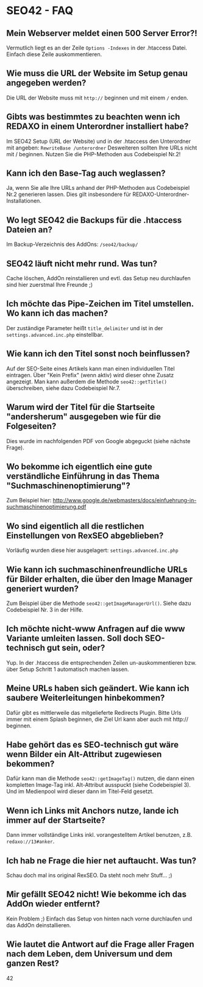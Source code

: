 SEO42 - FAQ
===========

Mein Webserver meldet einen 500 Server Error?!
----------------------------------------------

Vermutlich liegt es an der Zeile `Options -Indexes` in der .htaccess Datei. Einfach diese Zeile auskommentieren.


Wie muss die URL der Website im Setup genau angegeben werden?
-------------------------------------------------------------

Die URL der Website muss mit `http://` beginnen und mit einem `/` enden.


Gibts was bestimmtes zu beachten wenn ich REDAXO in einem Unterordner installiert habe?
---------------------------------------------------------------------------------------

Im SEO42 Setup (URL der Website) und in der .htaccess den Unterordner mit angeben: `RewriteBase /unterordner`
Desweiteren sollten Ihre URLs nicht mit / beginnen. Nutzen Sie die PHP-Methoden aus Codebeispiel Nr.2!


Kann ich den Base-Tag auch weglassen?
-------------------------------------

Ja, wenn Sie alle Ihre URLs anhand der PHP-Methoden aus Codebeispiel Nr.2 generieren lassen. Dies gilt insbesondere für REDAXO-Unterordner-Installationen.


Wo legt SEO42 die Backups für die .htaccess Dateien an?
-------------------------------------------------------

Im Backup-Verzeichnis des AddOns: `/seo42/backup/`


SEO42 läuft nicht mehr rund. Was tun?
-------------------------------------

Cache löschen, AddOn reinstallieren und evtl. das Setup neu durchlaufen sind hier zuerstmal Ihre Freunde ;)


Ich möchte das Pipe-Zeichen im Titel umstellen. Wo kann ich das machen?
-----------------------------------------------------------------------

Der zuständige Parameter heißt `title_delimiter` und ist in der `settings.advanced.inc.php` einstellbar.


Wie kann ich den Titel sonst noch beinflussen?
----------------------------------------------

Auf der SEO-Seite eines Artikels kann man einen individuellen Titel eintragen. Über "Kein Prefix" (wenn aktiv) wird dieser ohne Zusatz angezeigt. Man kann außerdem die Methode `seo42::getTitle()` überschreiben, siehe dazu Codebeispiel Nr.7.


Warum wird der Titel für die Startseite "andersherum" ausgegeben wie für die Folgeseiten?
-----------------------------------------------------------------------------------------

Dies wurde im nachfolgenden PDF von Google abgeguckt (siehe nächste Frage).


Wo bekomme ich eigentlich eine gute verständliche Einführung in das Thema "Suchmaschinenoptimierung"?
-----------------------------------------------------------------------------------------------------

Zum Beispiel hier: <http://www.google.de/webmasters/docs/einfuehrung-in-suchmaschinenoptimierung.pdf>


Wo sind eigentlich all die restlichen Einstellungen von RexSEO abgeblieben?
---------------------------------------------------------------------------

Vorläufig wurden diese hier ausgelagert: `settings.advanced.inc.php`


Wie kann ich suchmaschinenfreundliche URLs für Bilder erhalten, die über den Image Manager generiert wurden?
------------------------------------------------------------------------------------------------------------

Zum Beispiel über die Methode `seo42::getImageManagerUrl()`. Siehe dazu Codebeispiel Nr. 3 in der Hilfe.


Ich möchte nicht-www Anfragen auf die www Variante umleiten lassen. Soll doch SEO-technisch gut sein, oder?
-----------------------------------------------------------------------------------------------------------

Yup. In der .htaccess die entsprechenden Zeilen un-auskommentieren bzw. über Setup Schritt 1 automatisch machen lassen.


Meine URLs haben sich geändert. Wie kann ich saubere Weiterleitungen hinbekommen?
---------------------------------------------------------------------------------

Dafür gibt es mittlerweile das mitgelieferte Redirects Plugin. Bitte Urls immer mit einem Splash beginnen, die Ziel Url kann aber auch mit http:// beginnen.


Habe gehört das es SEO-technisch gut wäre wenn Bilder ein Alt-Attribut zugewiesen bekommen?
-------------------------------------------------------------------------------------------

Dafür kann man die Methode `seo42::getImageTag()` nutzen, die dann einen kompletten Image-Tag inkl. Alt-Attribut ausspuckt (siehe Codebeispiel 3). Und im Medienpool wird dieser dann im Titel-Feld gesetzt.


Wenn ich Links mit Anchors nutze, lande ich immer auf der Startseite?
---------------------------------------------------------------------

Dann immer vollständige Links inkl. vorangestelltem Artikel benutzen, z.B. `redaxo://13#anker`.


Ich hab ne Frage die hier net auftaucht. Was tun?
-------------------------------------------------

Schau doch mal ins original RexSEO. Da steht noch mehr Stuff... ;)


Mir gefällt SEO42 nicht! Wie bekomme ich das AddOn wieder entfernt?
-------------------------------------------------------------------

Kein Problem ;) Einfach das Setup von hinten nach vorne durchlaufen und das AddOn deinstallieren.


Wie lautet die Antwort auf die Frage aller Fragen nach dem Leben, dem Universum und dem ganzen Rest?
----------------------------------------------------------------------------------------------------

42


